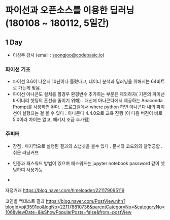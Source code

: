 # 파이선과 오픈소스를 이용한 딥러닝 (180108 ~ 180112, 5일간)

## 1 Day

- 이성주 강사 (email : seongjoo@codebasic.io)


### 파이선 기초
- 파이선 3.6이 나온지 10년이나 흘렀다고, 데이터 분석과 딥러닝을 위해서는 64비트로 가는게 맞음.
- 파이선 아나콘도 설치를 할경우 환경변수 추가하는 부분은 제외하자( 기존의 파이선 바이너리 셋팅의 혼선을 줄이기 위해)
  . 대신에 아나콘다에서 제공하는 Anaconda Prompt를 사용하면 된다.
  . 프로그램에서 where python 하면 아나콘다 내의 파이선이 실행되는 걸 볼 수 있다
  . 아나콘다 4.4.0으로 교육 진행  (이 다음 버젼이 바로 5.0이라 차이는 없고, 패키지 조금 추가됨)

### 주피터
- 장점
 . 마지막으로 실행된 결과의 스냅샷을 볼수 있다
 . 문서와 코드와의 찰떢궁합
 . 쉬운 러닝커브

- 인증과 패스워드 방법이 있으며 패스워드는 jupyter notebook password 같이 셋팅하여 사용가능
-





자정거래
https://blog.naver.com/timeloader/221179095119

코인별 백테스트 결과
https://blog.naver.com/PostView.nhn?blogId=pjt3591oo&logNo=221178810736&parentCategoryNo=&categoryNo=106&viewDate=&isShowPopularPosts=false&from=postView
